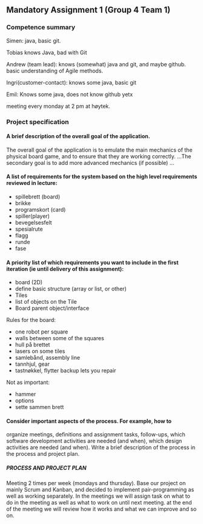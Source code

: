 ## Mandatory Assignment 1 (Group 4 Team 1)

### Competence summary

Simen:
java, basic git.

Tobias
knows Java, bad with Git

Andrew (team lead):
knows (somewhat) java and git, and maybe github. basic understanding of Agile methods.

Ingri(customer-contact):
knows some java, basic git

Emil: Knows some java, does not know github yetx

meeting every monday at 2 pm at høytek.
### Project specification
#### A brief description of the overall goal of the application.
The overall goal of the application is to emulate the main mechanics of the physical board game, and to ensure that they are working correctly. ...The secondary goal is to add more advanced mechanics (if possible) ...

#### A list of requirements for the system based on the high level requirements reviewed in lecture:
- spillebrett (board)
- brikke
- programskort (card)
- spiller(player)
- bevegelsesfelt
- spesialrute
- flagg
- runde
- fase

#### A priority list of which requirements you want to include in the first iteration (ie until delivery of this assignment):

- board (2D)
- define basic structure (array or list, or other)
- Tiles
- list of objects on the Tile
- Board parent object/interface

Rules for the board:
- one robot per square
- walls between some of the squares
- hull på brettet
- lasers on some tiles
- samlebånd, assembly line
- tannhjul, gear
- tastnøkkel,
	flytter backup
	lets you repair

Not as important:
- hammer 
- options
- sette sammen brett

#### Consider important aspects of the process. For example, how to 
organize meetings, definitions and assignment tasks, follow-ups, which 
software development activities are needed (and when), which design 
activities are needed (and when). Write a brief description of the 
process in the process and project plan.

##### PROCESS AND PROJECT PLAN

Meeting 2 times per week (mondays and thursday). Base our project on 
mainly Scrum and Kanban, and decided to implement pair-programming as 
well as working separately. In the meetings we will assign task on what 
to do in the meeting as well as what to work on until next meeting. at 
the end of the meeting we will review how it works and what we can 
improve and so on.
